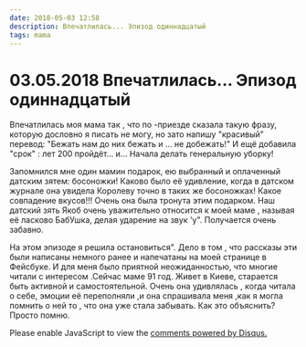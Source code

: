 ```yaml
---
date: 2018-05-03 12:58
description: Впечатлилась... Эпизод одиннадцатый
tags: mama
---
```

# 03.05.2018 Впечатлилась... Эпизод одиннадцатый

Впечатлилась моя мама так , что по -приезде сказала такую фразу, которую дословно я писать не могу, но зато напишу "красивый" перевод: "Бежать нам до них бежать и ... не добежать!" И ещё добавила "срок" : лет 200 пройдёт... и... Начала делать генеральную уборку!

Запомнился мне один мамин подарок, ею выбранный и оплаченный датским зятем: босоножки! Каково было её удивление, когда в датском журнале она увидела Королеву точно в таких же босоножках! Какое совпадение вкусов!!! Очень она была тронута этим подарком. Наш датский зять Якоб очень уважительно относится к моей маме , называя её ласково БабУшка, делая ударение на звук 'у". Получается очень забавно.

На этом эпизоде я решила остановиться". Дело в том , что рассказы эти были написаны немного ранее и напечатаны на моей странице в Фейсбуке. И для меня было приятной неожиданностью, что многие читали с интересом .Сейчас маме 91 год. Живет в Киеве, старается быть активной и самостоятельной. Очень она удивлялась , когда читала о себе, эмоции её переполняли ,и она спрашивала меня ,как я могла помнить о ней то , что она уже стала забывать. Как это объяснить? Просто помню.

<div id="disqus_thread"></div>
<script>
    /**
    *  RECOMMENDED CONFIGURATION VARIABLES: EDIT AND UNCOMMENT THE SECTION BELOW TO INSERT DYNAMIC VALUES FROM YOUR PLATFORM OR CMS.
    *  LEARN WHY DEFINING THESE VARIABLES IS IMPORTANT: https://disqus.com/admin/universalcode/#configuration-variables    */
    /*
    var disqus_config = function () {
    this.page.url = PAGE_URL;  // Replace PAGE_URL with your page's canonical URL variable
    this.page.identifier = PAGE_IDENTIFIER; // Replace PAGE_IDENTIFIER with your page's unique identifier variable
    };
    */
    (function() { // DON'T EDIT BELOW THIS LINE
    var d = document, s = d.createElement('script');
    s.src = 'https://irina-blog-1.disqus.com/embed.js';
    s.setAttribute('data-timestamp', +new Date());
    (d.head || d.body).appendChild(s);
    })();
</script>
<noscript>Please enable JavaScript to view the <a href="https://disqus.com/?ref_noscript">comments powered by Disqus.</a></noscript>
